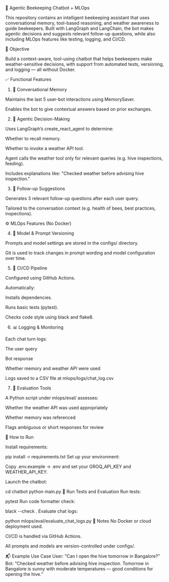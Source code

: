 🐝 Agentic Beekeeping Chatbot + MLOps

This repository contains an intelligent beekeeping assistant that uses conversational memory, tool-based reasoning, and weather awareness to guide beekeepers. Built with LangGraph and LangChain, the bot makes agentic decisions and suggests relevant follow-up questions, while also including MLOps features like testing, logging, and CI/CD.

🎯 Objective

Build a context-aware, tool-using chatbot that helps beekeepers make weather-sensitive decisions, with support from automated tests, versioning, and logging — all without Docker.

✅ Functional Features

1. 🧠 Conversational Memory

  Maintains the last 5 user-bot interactions using MemorySaver.
  
  Enables the bot to give contextual answers based on prior exchanges.

2. 🤖 Agentic Decision-Making
   
Uses LangGraph’s create_react_agent to determine:

Whether to recall memory.

Whether to invoke a weather API tool.

Agent calls the weather tool only for relevant queries (e.g. hive inspections, feeding).

Includes explanations like: "Checked weather before advising hive inspection."

3. 💬 Follow-up Suggestions
   
Generates 3 relevant follow-up questions after each user query.

Tailored to the conversation context (e.g. health of bees, best practices, inspections).

⚙️ MLOps Features (No Docker)

4. 🔖 Model & Prompt Versioning
   
Prompts and model settings are stored in the configs/ directory.

Git is used to track changes in prompt wording and model configuration over time.

5. 🔄 CI/CD Pipeline
   
Configured using GitHub Actions.

Automatically:

Installs dependencies.

Runs basic tests (pytest).

Checks code style using black and flake8.

6. 📊 Logging & Monitoring
   
Each chat turn logs:

The user query

Bot response

Whether memory and weather API were used

Logs saved to a CSV file at mlops/logs/chat_log.csv

7. 🧪 Evaluation Tools
   
A Python script under mlops/eval/ assesses:

Whether the weather API was used appropriately

Whether memory was referenced

Flags ambiguous or short responses for review


🚀 How to Run

Install requirements:

pip install -r requirements.txt
Set up your environment:

Copy .env.example → .env and set your GROQ_API_KEY and WEATHER_API_KEY.

Launch the chatbot:


cd chatbot
python main.py
🧪 Run Tests and Evaluation
Run tests:


pytest
Run code formatter check:


black --check .
Evaluate chat logs:


python mlops/eval/evaluate_chat_logs.py
📌 Notes
No Docker or cloud deployment used.

CI/CD is handled via GitHub Actions.

All prompts and models are version-controlled under configs/.

📬 Example Use Case
User: “Can I open the hive tomorrow in Bangalore?”
Bot: “Checked weather before advising hive inspection. Tomorrow in Bangalore is sunny with moderate temperatures — good conditions for opening the hive.”
